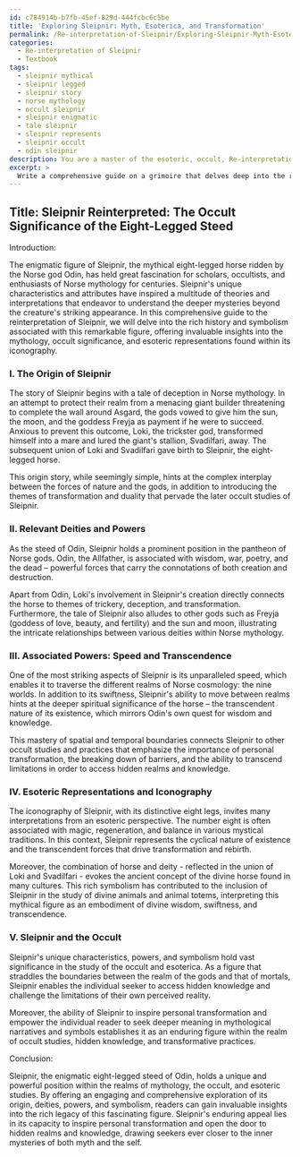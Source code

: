 ```yaml
---
id: c784914b-b7fb-45ef-829d-444fcbc6c5be
title: 'Exploring Sleipnir: Myth, Esoterica, and Transformation'
permalink: /Re-interpretation-of-Sleipnir/Exploring-Sleipnir-Myth-Esoterica-and-Transformation/
categories:
  - Re-interpretation of Sleipnir
  - Textbook
tags:
  - sleipnir mythical
  - sleipnir legged
  - sleipnir story
  - norse mythology
  - occult sleipnir
  - sleipnir enigmatic
  - tale sleipnir
  - sleipnir represents
  - sleipnir occult
  - odin sleipnir
description: You are a master of the esoteric, occult, Re-interpretation of Sleipnir and education, you have written many textbooks on the subject in ways that provide students with rich and deep understanding of the subject. You are being asked to write textbook-like sections on a topic and you do it with full context, explainability, and reliability in accuracy to the true facts of the topic at hand, in a textbook style that a student would easily be able to learn from, in a rich, engaging, and contextual way. Always include relevant context (such as formulas and history), related concepts, and in a way that someone can gain deep insights from.
excerpt: > 
  Write a comprehensive guide on a grimoire that delves deep into the reinterpretation of Sleipnir, offering valuable insights into the mythology, symbolism, and occult significance of this enigmatic figure. Touch upon the origin story, relevant deities, associated powers, and esoteric representations held within the iconography of Sleipnir, while also highlighting its relation to other occult studies, hidden knowledge, and transformative practices.
---
```


## Title: Sleipnir Reinterpreted: The Occult Significance of the Eight-Legged Steed

Introduction:

The enigmatic figure of Sleipnir, the mythical eight-legged horse ridden by the Norse god Odin, has held great fascination for scholars, occultists, and enthusiasts of Norse mythology for centuries. Sleipnir's unique characteristics and attributes have inspired a multitude of theories and interpretations that endeavor to understand the deeper mysteries beyond the creature's striking appearance. In this comprehensive guide to the reinterpretation of Sleipnir, we will delve into the rich history and symbolism associated with this remarkable figure, offering invaluable insights into the mythology, occult significance, and esoteric representations found within its iconography.

### I. The Origin of Sleipnir

The story of Sleipnir begins with a tale of deception in Norse mythology. In an attempt to protect their realm from a menacing giant builder threatening to complete the wall around Asgard, the gods vowed to give him the sun, the moon, and the goddess Freyja as payment if he were to succeed. Anxious to prevent this outcome, Loki, the trickster god, transformed himself into a mare and lured the giant's stallion, Svadilfari, away. The subsequent union of Loki and Svadilfari gave birth to Sleipnir, the eight-legged horse.

This origin story, while seemingly simple, hints at the complex interplay between the forces of nature and the gods, in addition to introducing the themes of transformation and duality that pervade the later occult studies of Sleipnir.

### II. Relevant Deities and Powers

As the steed of Odin, Sleipnir holds a prominent position in the pantheon of Norse gods. Odin, the Allfather, is associated with wisdom, war, poetry, and the dead – powerful forces that carry the connotations of both creation and destruction.

Apart from Odin, Loki's involvement in Sleipnir's creation directly connects the horse to themes of trickery, deception, and transformation. Furthermore, the tale of Sleipnir also alludes to other gods such as Freyja (goddess of love, beauty, and fertility) and the sun and moon, illustrating the intricate relationships between various deities within Norse mythology.

### III. **Associated Powers**: Speed and Transcendence

One of the most striking aspects of Sleipnir is its unparalleled speed, which enables it to traverse the different realms of Norse cosmology: the nine worlds. In addition to its swiftness, Sleipnir's ability to move between realms hints at the deeper spiritual significance of the horse – the transcendent nature of its existence, which mirrors Odin's own quest for wisdom and knowledge.

This mastery of spatial and temporal boundaries connects Sleipnir to other occult studies and practices that emphasize the importance of personal transformation, the breaking down of barriers, and the ability to transcend limitations in order to access hidden realms and knowledge.

### IV. Esoteric Representations and Iconography

The iconography of Sleipnir, with its distinctive eight legs, invites many interpretations from an esoteric perspective. The number eight is often associated with magic, regeneration, and balance in various mystical traditions. In this context, Sleipnir represents the cyclical nature of existence and the transcendent forces that drive transformation and rebirth.

Moreover, the combination of horse and deity - reflected in the union of Loki and Svadilfari - evokes the ancient concept of the divine horse found in many cultures. This rich symbolism has contributed to the inclusion of Sleipnir in the study of divine animals and animal totems, interpreting this mythical figure as an embodiment of divine wisdom, swiftness, and transcendence.

### V. Sleipnir and the Occult

Sleipnir's unique characteristics, powers, and symbolism hold vast significance in the study of the occult and esoterica. As a figure that straddles the boundaries between the realm of the gods and that of mortals, Sleipnir enables the individual seeker to access hidden knowledge and challenge the limitations of their own perceived reality.

Moreover, the ability of Sleipnir to inspire personal transformation and empower the individual reader to seek deeper meaning in mythological narratives and symbols establishes it as an enduring figure within the realm of occult studies, hidden knowledge, and transformative practices.

Conclusion:

Sleipnir, the enigmatic eight-legged steed of Odin, holds a unique and powerful position within the realms of mythology, the occult, and esoteric studies. By offering an engaging and comprehensive exploration of its origin, deities, powers, and symbolism, readers can gain invaluable insights into the rich legacy of this fascinating figure. Sleipnir's enduring appeal lies in its capacity to inspire personal transformation and open the door to hidden realms and knowledge, drawing seekers ever closer to the inner mysteries of both myth and the self.
